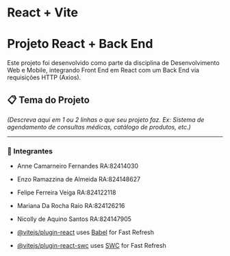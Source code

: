 # React + Vite

# Projeto React + Back End

Este projeto foi desenvolvido como parte da disciplina de Desenvolvimento Web e Mobile, integrando Front End em React com um Back End via requisições HTTP (Axios).

## 📋 Tema do Projeto
*(Descreva aqui em 1 ou 2 linhas o que seu projeto faz. Ex: Sistema de agendamento de consultas médicas, catálogo de produtos, etc.)*

---

### 👥 Integrantes

- Anne Camarneiro Fernandes RA:82414030

- Enzo Ramazzina de Almeida RA:824148627

- Felipe Ferreira Veiga RA:824122118

- Mariana Da Rocha Raio RA:824126216

- Nicolly de Aquino Santos RA:824147905




- [@vitejs/plugin-react](https://github.com/vitejs/vite-plugin-react/blob/main/packages/plugin-react) uses [Babel](https://babeljs.io/) for Fast Refresh
- [@vitejs/plugin-react-swc](https://github.com/vitejs/vite-plugin-react/blob/main/packages/plugin-react-swc) uses [SWC](https://swc.rs/) for Fast Refresh



